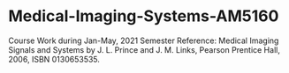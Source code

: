# Medical-Imaging-Systems-AM5160
Course Work during Jan-May, 2021 Semester
Reference: Medical Imaging Signals and Systems by J. L. Prince and J. M. Links, Pearson Prentice Hall, 2006, ISBN 0130653535.
